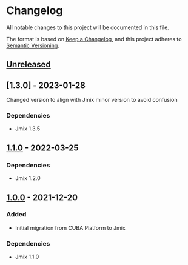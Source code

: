 # Changelog
All notable changes to this project will be documented in this file.

The format is based on [Keep a Changelog](https://keepachangelog.com/en/1.0.0/),
and this project adheres to [Semantic Versioning](https://semver.org/spec/v2.0.0.html).

## [Unreleased]

## [1.3.0] - 2023-01-28

Changed version to align with Jmix minor version to avoid confusion

### Dependencies
- Jmix 1.3.5

## [1.1.0] - 2022-03-25

### Dependencies
- Jmix 1.2.0


## [1.0.0] - 2021-12-20

### Added
- Initial migration from CUBA Platform to Jmix

### Dependencies
- Jmix 1.1.0


[Unreleased]: https://github.com/mariodavid/jmix-wizard/compare/1.0.0...HEAD
[1.1.0]:https://github.com/mariodavid/jmix-wizard/compare/1.0.0...1.1.0
[1.0.0]: https://github.com/mariodavid/jmix-wizard/releases/tag/1.0.0
